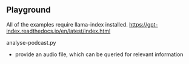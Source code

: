 ## Playground


All of the examples require llama-index installed. https://gpt-index.readthedocs.io/en/latest/index.html

analyse-podcast.py
- provide an audio file, which can be queried for relevant information